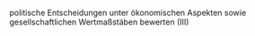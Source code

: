 politische Entscheidungen unter ökonomischen Aspekten sowie gesellschaftlichen
Wertmaßstäben bewerten (III)